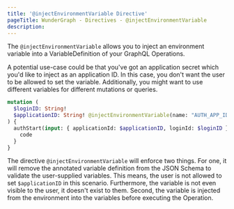 ```yaml
---
title: '@injectEnvironmentVariable Directive'
pageTitle: WunderGraph - Directives - @injectEnvironmentVariable
description:
---
```


The `@injectEnvironmentVariable` allows you to inject an environment variable into a VariableDefinition of your GraphQL Operations.

A potential use-case could be that you've got an application secret which you'd like to inject as an application ID.
In this case, you don't want the user to be allowed to set the variable.
Additionally, you might want to use different variables for different mutations or queries.

```graphql
mutation (
  $loginID: String!
  $applicationID: String! @injectEnvironmentVariable(name: "AUTH_APP_ID")
) {
  authStart(input: { applicationId: $applicationID, loginId: $loginID }) {
    code
  }
}
```

The directive `@injectEnvironmentVariable` will enforce two things.
For one, it will remove the annotated variable definition from the JSON Schema to validate the user-supplied variables.
This means, the user is not allowed to set `$applicationID` in this scenario.
Furthermore, the variable is not even visible to the user, it doesn't exist to them.
Second, the variable is injected from the environment into the variables before executing the Operation.
